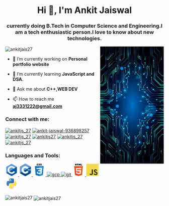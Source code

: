 <h1 align="center">Hi 👋, I'm Ankit Jaiswal</h1>
<h3 align="center">currently doing B.Tech in Computer Science and Engineering.I am a tech enthusiastic person.I love to know about new technologies.</h3>
<img align="right" src="samle1.png" width=40% height=20%>

<p align="left"> <img src="https://komarev.com/ghpvc/?username=ankitjais27&label=Profile%20views&color=0e75b6&style=flat" alt="ankitjais27" /> </p>

- 🔭 I’m currently working on **Personal portfolio website**

- 🌱 I’m currently learning **JavaScript and DSA.**

- 💬 Ask me about **C++,WEB DEV**

- 📫 How to reach me **aj3331222@gmail.com**

<h3 align="left">Connect with me:</h3>
<p align="left">
<a href="https://twitter.com/ankitjs_27" target="blank"><img align="center" src="https://raw.githubusercontent.com/rahuldkjain/github-profile-readme-generator/master/src/images/icons/Social/twitter.svg" alt="ankitjs_27" height="30" width="40" /></a>
<a href="https://linkedin.com/in/ankit-jaiswal-936898257" target="blank"><img align="center" src="https://raw.githubusercontent.com/rahuldkjain/github-profile-readme-generator/master/src/images/icons/Social/linked-in-alt.svg" alt="ankit-jaiswal-936898257" height="30" width="40" /></a>
<a href="https://instagram.com/ankitjs_27" target="blank"><img align="center" src="https://raw.githubusercontent.com/rahuldkjain/github-profile-readme-generator/master/src/images/icons/Social/instagram.svg" alt="ankitjs_27" height="30" width="40" /></a>
<a href="https://www.codechef.com/users/ankitjs27" target="blank"><img align="center" src="https://cdn.jsdelivr.net/npm/simple-icons@3.1.0/icons/codechef.svg" alt="ankitjs27" height="30" width="40" /></a>
<a href="https://www.leetcode.com/ankitjs_27" target="blank"><img align="center" src="https://raw.githubusercontent.com/rahuldkjain/github-profile-readme-generator/master/src/images/icons/Social/leet-code.svg" alt="ankitjs_27" height="30" width="40" /></a>
<a href="https://auth.geeksforgeeks.org/user/ankitjs_27" target="blank"><img align="center" src="https://raw.githubusercontent.com/rahuldkjain/github-profile-readme-generator/master/src/images/icons/Social/geeks-for-geeks.svg" alt="ankitjs_27" height="30" width="40" /></a>
</p>

<h3 align="left">Languages and Tools:</h3>
<p align="left"> <a href="https://www.cprogramming.com/" target="_blank" rel="noreferrer"> <img src="https://raw.githubusercontent.com/devicons/devicon/master/icons/c/c-original.svg" alt="c" width="40" height="40"/> </a> <a href="https://www.w3schools.com/cpp/" target="_blank" rel="noreferrer"> <img src="https://raw.githubusercontent.com/devicons/devicon/master/icons/cplusplus/cplusplus-original.svg" alt="cplusplus" width="40" height="40"/> </a> <a href="https://www.w3schools.com/css/" target="_blank" rel="noreferrer"> <img src="https://raw.githubusercontent.com/devicons/devicon/master/icons/css3/css3-original-wordmark.svg" alt="css3" width="40" height="40"/> </a> <a href="https://cloud.google.com" target="_blank" rel="noreferrer"> <img src="https://www.vectorlogo.zone/logos/google_cloud/google_cloud-icon.svg" alt="gcp" width="40" height="40"/> </a> <a href="https://git-scm.com/" target="_blank" rel="noreferrer"> <img src="https://www.vectorlogo.zone/logos/git-scm/git-scm-icon.svg" alt="git" width="40" height="40"/> </a> <a href="https://www.w3.org/html/" target="_blank" rel="noreferrer"> <img src="https://raw.githubusercontent.com/devicons/devicon/master/icons/html5/html5-original-wordmark.svg" alt="html5" width="40" height="40"/> </a> <a href="https://developer.mozilla.org/en-US/docs/Web/JavaScript" target="_blank" rel="noreferrer"> <img src="https://raw.githubusercontent.com/devicons/devicon/master/icons/javascript/javascript-original.svg" alt="javascript" width="40" height="40"/> </a> <a href="https://www.python.org" target="_blank" rel="noreferrer"> <img src="https://raw.githubusercontent.com/devicons/devicon/master/icons/python/python-original.svg" alt="python" width="40" height="40"/> </a> </p>

<p><img align="left" src="https://github-readme-stats.vercel.app/api/top-langs?username=ankitjais27&show_icons=true&locale=en&layout=compact" alt="ankitjais27" /></p>

<p>&nbsp;<img align="center" src="https://github-readme-stats.vercel.app/api?username=ankitjais27&show_icons=true&locale=en" alt="ankitjais27" /></p>
